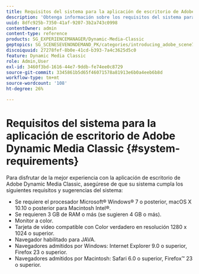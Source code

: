 ```yaml
---
title: Requisitos del sistema para la aplicación de escritorio de Adobe Dynamic Media Classic
description: 'Obtenga información sobre los requisitos del sistema para la mejor experiencia con Adobe Dynamic Media Classic. '
uuid: 8dfc925b-7350-41af-9207-3b2a743c0998
contentOwner: admin
content-type: reference
products: SG_EXPERIENCEMANAGER/Dynamic-Media-Classic
geptopics: SG_SCENESEVENONDEMAND_PK/categories/introducing_adobe_scene7
discoiquuid: 27278fef-8b0e-41cd-b393-7a4c3625d5c0
feature: Dynamic Media Classic
role: Admin,User
exl-id: 3460f3bd-1616-44e7-9ddb-fe74ee0c8729
source-git-commit: 3345861b5d65f46071578a81913e6b0a4eeb6b8d
workflow-type: tm+mt
source-wordcount: '108'
ht-degree: 26%

---
```


# Requisitos del sistema para la aplicación de escritorio de Adobe Dynamic Media Classic {#system-requirements}

Para disfrutar de la mejor experiencia con la aplicación de escritorio de Adobe Dynamic Media Classic, asegúrese de que su sistema cumpla los siguientes requisitos y sugerencias del sistema:

* Se requiere el procesador Microsoft® Windows® 7 o posterior, macOS X 10.10 o posterior para Macintosh Intel®.
* Se requieren 3 GB de RAM o más (se sugieren 4 GB o más).
* Monitor a color.
* Tarjeta de vídeo compatible con Color verdadero en resolución 1280 x 1024 o superior.
* Navegador habilitado para JAVA.
* Navegadores admitidos por Windows: Internet Explorer 9.0 o superior, Firefox 23 o superior.
* Navegadores admitidos por Macintosh: Safari 6.0 o superior, Firefox™ 23 o superior.
